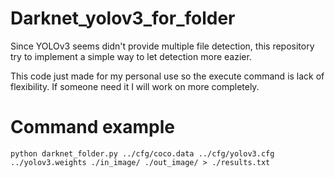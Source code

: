 # Darknet_yolov3_for_folder
Since YOLOv3 seems didn't provide multiple file detection, this repository try to implement a simple way to let detection more eazier.

This code just made for my personal use so the execute command is lack of flexibility. If someone need it I will work on more completely.

# Command example
`python darknet_folder.py ../cfg/coco.data ../cfg/yolov3.cfg ../yolov3.weights ./in_image/ ./out_image/ > ./results.txt`

